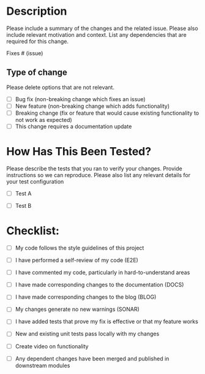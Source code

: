 # Description

Please include a summary of the changes and the related issue. Please also include relevant motivation and context. List any dependencies that are required for this change.

Fixes # (issue)

## Type of change

Please delete options that are not relevant.

- [ ] Bug fix (non-breaking change which fixes an issue)
- [ ] New feature (non-breaking change which adds functionality)
- [ ] Breaking change (fix or feature that would cause existing functionality to not work as expected)
- [ ] This change requires a documentation update

# How Has This Been Tested?

Please describe the tests that you ran to verify your changes. Provide instructions so we can reproduce. Please also list any relevant details for your test configuration

- [ ] Test A
- [ ] Test B


# Checklist:

- [ ] My code follows the style guidelines of this project
- [ ] I have performed a self-review of my code (E2E)
- [ ] I have commented my code, particularly in hard-to-understand areas
- [ ] I have made corresponding changes to the documentation (DOCS)
- [ ] I have made corresponding changes to the blog (BLOG)
- [ ] My changes generate no new warnings (SONAR)
- [ ] I have added tests that prove my fix is effective or that my feature works
- [ ] New and existing unit tests pass locally with my changes
- [ ] Create video on functionality 
- [ ] Any dependent changes have been merged and published in downstream modules

